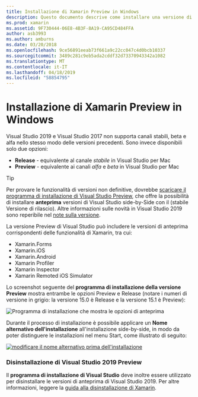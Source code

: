 ```yaml
---
title: Installazione di Xamarin Preview in Windows
description: Questo documento descrive come installare una versione di anteprima di Xamarin in Visual Studio 2019 tramite il canale della versione di anteprima.
ms.prod: xamarin
ms.assetid: 9F730444-06E8-4B3F-8A19-CA95CD484FFA
author: asb3993
ms.author: amburns
ms.date: 03/20/2018
ms.openlocfilehash: 9ce56891eeab73f661a9c22cc047c4d0bcb10337
ms.sourcegitcommit: 3489c281c9eb5ada2cddf32d73370943342a1082
ms.translationtype: MT
ms.contentlocale: it-IT
ms.lasthandoff: 04/18/2019
ms.locfileid: "58854795"
---
```

# <a name="installing-xamarin-preview-on-windows"></a>Installazione di Xamarin Preview in Windows

Visual Studio 2019 e Visual Studio 2017 non supporta canali stabili, beta e alfa nello stesso modo delle versioni precedenti. Sono invece disponibili solo due opzioni:

- **Release** - equivalente al canale _stabile_ in Visual Studio per Mac
- **Preview** - equivalente ai canali _alfa_ e _beta_ in Visual Studio per Mac

> [!TIP]
> Per provare le funzionalità di versioni non definitive, dovrebbe [scaricare il programma di installazione di Visual Studio Preview](https://visualstudio.microsoft.com/vs/preview/), che offre la possibilità di installare **anteprima** versioni di Visual Studio side-by-Side con il (stabile Versione di rilascio). Altre informazioni sulle novità in Visual Studio 2019 sono reperibile nel [note sulla versione](https://docs.microsoft.com/visualstudio/releases/2019/release-notes).

La versione Preview di Visual Studio può includere le versioni di anteprima corrispondenti delle funzionalità di Xamarin, tra cui:

- Xamarin.Forms
- Xamarin.iOS
- Xamarin.Android
- Xamarin Profiler
- Xamarin Inspector
- Xamarin Remoted iOS Simulator

Lo screenshot seguente del **programma di installazione della versione Preview** mostra entrambe le opzioni Preview e Release (notare i numeri di versione in grigio: la versione 15.0 è Release e la versione 15.1 è Preview):

![Programma di installazione che mostra le opzioni di anteprima](windows-images/vs2017-installer.jpg)

Durante il processo di installazione è possibile applicare un **Nome alternativo dell'installazione** all'installazione side-by-side, in modo da poter distinguere le installazioni nel menu Start, come illustrato di seguito:

[![modificare il nome alternativo prima dell'installazione](windows-images/vs2017-nickname-sml.png "modificare il nome alternativo prima dell'installazione")](windows-images/vs2017-nickname.png#lightbox)

### <a name="uninstalling-visual-studio-2019-preview"></a>Disinstallazione di Visual Studio 2019 Preview

Il **programma di installazione di Visual Studio** deve inoltre essere utilizzato per disinstallare le versioni di anteprima di Visual Studio 2019. Per altre informazioni, leggere la [guida alla disinstallazione di Xamarin](uninstalling-xamarin.md#uninstallvs2017).
